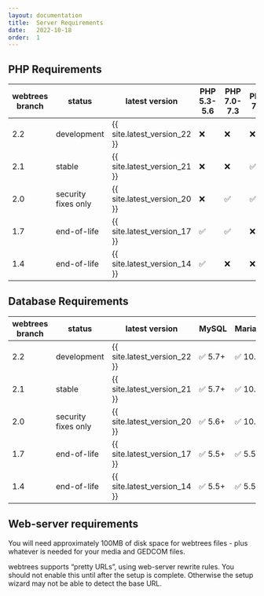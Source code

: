 ```yaml
---
layout: documentation
title:  Server Requirements
date:   2022-10-18
order:  1
---
```


## PHP Requirements

| webtrees branch | status              | latest version               | PHP 5.3-5.6 | PHP 7.0-7.3 | PHP 7.4 | PHP 8.0-8.2 |
|-----------------|---------------------|------------------------------|-------------|-------------|---------|-------------|
| 2.2             | development         | {{ site.latest_version_22 }} | ❌           | ❌           | ❌       | ✅            |
| 2.1             | stable              | {{ site.latest_version_21 }} | ❌           | ❌           | ✅       | ✅            |
| 2.0             | security fixes only | {{ site.latest_version_20 }} | ❌           | ✅           | ✅       | ❌            |
| 1.7             | end-of-life         | {{ site.latest_version_17 }} | ✅           | ✅           | ❌       | ❌            |
| 1.4             | end-of-life         | {{ site.latest_version_14 }} | ✅           | ❌           | ❌       | ❌            |

## Database Requirements

| webtrees branch | status              | latest version               | MySQL  | MariaDB | SQLite   | SQL Server | PostgreSQL |
|-----------------|---------------------|------------------------------|--------|---------|----------|------------|-----------|
| 2.2             | development         | {{ site.latest_version_22 }} | ✅ 5.7+ | ✅ 10.3+ | ✅ 3.8.8+ | ✅ 2017+    | ✅ 10.0+   |
| 2.1             | stable              | {{ site.latest_version_21 }} | ✅ 5.7+ | ✅ 10.2+ | ✅ 3.8.8+ | ✅ 2017+    | ✅ 9.6+    |
| 2.0             | security fixes only | {{ site.latest_version_20 }} | ✅ 5.6+ | ✅ 10.1+ | ❌        | ❌          | ❌         |
| 1.7             | end-of-life         | {{ site.latest_version_17 }} | ✅ 5.5+ | ✅ 5.5+  | ❌        | ❌          | ❌         |
| 1.4             | end-of-life         | {{ site.latest_version_14 }} | ✅ 5.5+ | ✅ 5.5+  | ❌        | ❌          | ❌         |

## Web-server requirements

You will need approximately 100MB of disk space for webtrees files - plus whatever
is needed for your media and GEDCOM files.

webtrees supports “pretty URLs”, using web-server rewrite rules.
You should not enable this until after the setup is complete.
Otherwise the setup wizard may not be able to detect the base URL.
